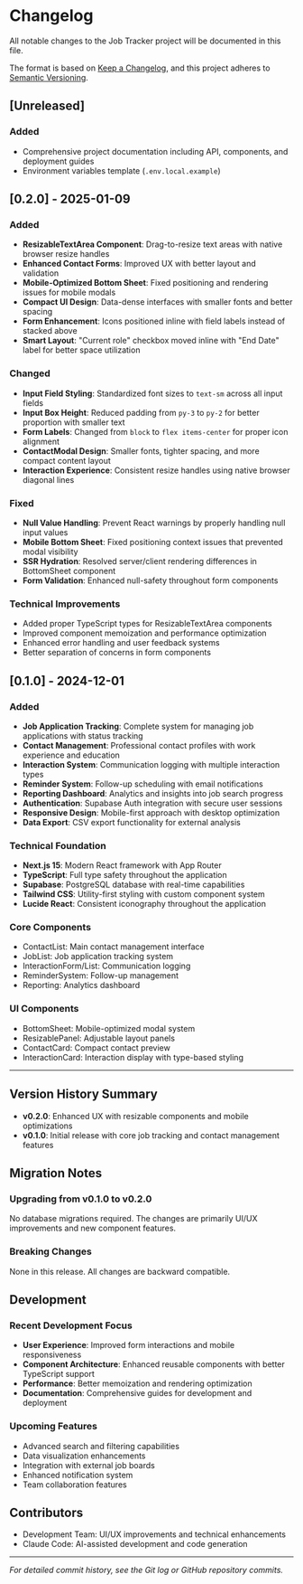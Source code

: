 # Changelog

All notable changes to the Job Tracker project will be documented in this file.

The format is based on [Keep a Changelog](https://keepachangelog.com/en/1.0.0/),
and this project adheres to [Semantic Versioning](https://semver.org/spec/v2.0.0.html).

## [Unreleased]

### Added
- Comprehensive project documentation including API, components, and deployment guides
- Environment variables template (`.env.local.example`)

## [0.2.0] - 2025-01-09

### Added
- **ResizableTextArea Component**: Drag-to-resize text areas with native browser resize handles
- **Enhanced Contact Forms**: Improved UX with better layout and validation
- **Mobile-Optimized Bottom Sheet**: Fixed positioning and rendering issues for mobile modals
- **Compact UI Design**: Data-dense interfaces with smaller fonts and better spacing
- **Form Enhancement**: Icons positioned inline with field labels instead of stacked above
- **Smart Layout**: "Current role" checkbox moved inline with "End Date" label for better space utilization

### Changed
- **Input Field Styling**: Standardized font sizes to `text-sm` across all input fields
- **Input Box Height**: Reduced padding from `py-3` to `py-2` for better proportion with smaller text
- **Form Labels**: Changed from `block` to `flex items-center` for proper icon alignment
- **ContactModal Design**: Smaller fonts, tighter spacing, and more compact content layout
- **Interaction Experience**: Consistent resize handles using native browser diagonal lines

### Fixed
- **Null Value Handling**: Prevent React warnings by properly handling null input values
- **Mobile Bottom Sheet**: Fixed positioning context issues that prevented modal visibility
- **SSR Hydration**: Resolved server/client rendering differences in BottomSheet component
- **Form Validation**: Enhanced null-safety throughout form components

### Technical Improvements
- Added proper TypeScript types for ResizableTextArea components
- Improved component memoization and performance optimization
- Enhanced error handling and user feedback systems
- Better separation of concerns in form components

## [0.1.0] - 2024-12-01

### Added
- **Job Application Tracking**: Complete system for managing job applications with status tracking
- **Contact Management**: Professional contact profiles with work experience and education
- **Interaction System**: Communication logging with multiple interaction types
- **Reminder System**: Follow-up scheduling with email notifications
- **Reporting Dashboard**: Analytics and insights into job search progress
- **Authentication**: Supabase Auth integration with secure user sessions
- **Responsive Design**: Mobile-first approach with desktop optimization
- **Data Export**: CSV export functionality for external analysis

### Technical Foundation
- **Next.js 15**: Modern React framework with App Router
- **TypeScript**: Full type safety throughout the application
- **Supabase**: PostgreSQL database with real-time capabilities
- **Tailwind CSS**: Utility-first styling with custom component system
- **Lucide React**: Consistent iconography throughout the application

### Core Components
- ContactList: Main contact management interface
- JobList: Job application tracking system
- InteractionForm/List: Communication logging
- ReminderSystem: Follow-up management
- Reporting: Analytics dashboard

### UI Components
- BottomSheet: Mobile-optimized modal system
- ResizablePanel: Adjustable layout panels
- ContactCard: Compact contact preview
- InteractionCard: Interaction display with type-based styling

---

## Version History Summary

- **v0.2.0**: Enhanced UX with resizable components and mobile optimizations
- **v0.1.0**: Initial release with core job tracking and contact management features

## Migration Notes

### Upgrading from v0.1.0 to v0.2.0

No database migrations required. The changes are primarily UI/UX improvements and new component features.

### Breaking Changes

None in this release. All changes are backward compatible.

## Development

### Recent Development Focus
- **User Experience**: Improved form interactions and mobile responsiveness
- **Component Architecture**: Enhanced reusable components with better TypeScript support
- **Performance**: Better memoization and rendering optimization
- **Documentation**: Comprehensive guides for development and deployment

### Upcoming Features
- Advanced search and filtering capabilities
- Data visualization enhancements
- Integration with external job boards
- Enhanced notification system
- Team collaboration features

## Contributors

- Development Team: UI/UX improvements and technical enhancements
- Claude Code: AI-assisted development and code generation

---

*For detailed commit history, see the Git log or GitHub repository commits.*